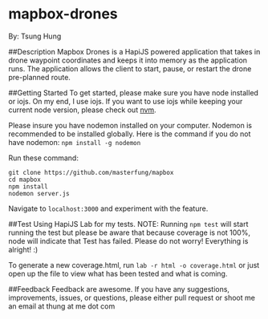 mapbox-drones
=====
By: Tsung Hung

##Description
Mapbox Drones is a HapiJS powered application that takes in drone waypoint coordinates and keeps it into memory as the application runs. The application allows the client to start, pause, or restart the drone pre-planned route.

##Getting Started
To get started, please make sure you have node installed or iojs. On my end, I use iojs. If you want to use iojs while keeping your current node version, please check out [nvm](https://github.com/creationix/nvm).

Please insure you have nodemon installed on your computer. Nodemon is recommended to be installed globally. Here is the command if you do not have nodemon: `npm install -g nodemon`

Run these command:
```
git clone https://github.com/masterfung/mapbox
cd mapbox
npm install
nodemon server.js
```

Navigate to `localhost:3000` and experiment with the feature.

##Test
Using HapiJS Lab for my tests.
NOTE: Running `npm test` will start running the test but please be aware that because coverage is not 100%, node will indicate that Test has failed. Please do not worry! Everything is alright! :)

To generate a new coverage.html, run `lab -r html -o coverage.html` or just open up the file to view what has been tested and what is coming.

##Feedback
Feedback are awesome. If you have any suggestions, improvements, issues, or questions, please either pull request or shoot me an email at thung at me dot com
